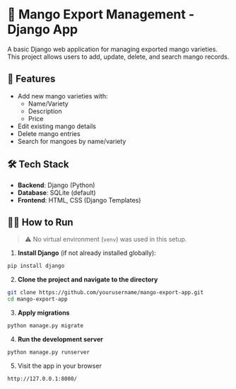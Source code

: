 # 🥭 Mango Export Management - Django App

A basic Django web application for managing exported mango varieties. This project allows users to add, update, delete, and search mango records.

## 🚀 Features

- Add new mango varieties with:
  - Name/Variety
  - Description
  - Price
- Edit existing mango details
- Delete mango entries
- Search for mangoes by name/variety

## 🛠️ Tech Stack

- **Backend**: Django (Python)
- **Database**: SQLite (default)
- **Frontend**: HTML, CSS (Django Templates)


## 🧑‍💻 How to Run

> ⚠️ No virtual environment (`venv`) was used in this setup.

1. **Install Django** (if not already installed globally):

```bash
pip install django
```

2. **Clone the project and navigate to the directory**
```bash
git clone https://github.com/yourusername/mango-export-app.git
cd mango-export-app
```
3. **Apply migrations**
```bash
python manage.py migrate
```
4. **Run the development server**
```bash
python manage.py runserver
```
5. Visit the app in your browser
```bash
http://127.0.0.1:8000/
```


